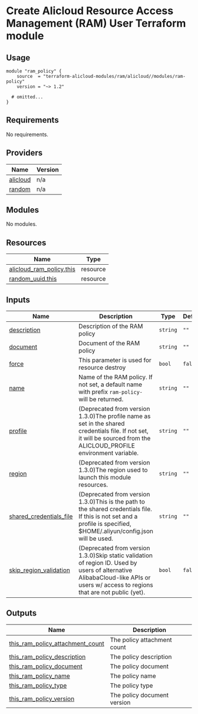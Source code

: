 # Create Alicloud Resource Access Management (RAM) User Terraform module

## Usage

```hcl
module "ram_policy" {
    source  = "terraform-alicloud-modules/ram/alicloud//modules/ram-policy"
    version = "~> 1.2"

  # omitted...
}
```

<!-- 在根目录下运行命令 `terraform-docs markdown . --output-file "./README-CN.md"`，可将所有信息自动填充 -->
<!-- BEGIN_TF_DOCS -->
## Requirements

No requirements.

## Providers

| Name | Version |
|------|---------|
| <a name="provider_alicloud"></a> [alicloud](#provider\_alicloud) | n/a |
| <a name="provider_random"></a> [random](#provider\_random) | n/a |

## Modules

No modules.

## Resources

| Name | Type |
|------|------|
| [alicloud_ram_policy.this](https://registry.terraform.io/providers/hashicorp/alicloud/latest/docs/resources/ram_policy) | resource |
| [random_uuid.this](https://registry.terraform.io/providers/hashicorp/random/latest/docs/resources/uuid) | resource |

## Inputs

| Name | Description | Type | Default | Required |
|------|-------------|------|---------|:--------:|
| <a name="input_description"></a> [description](#input\_description) | Description of the RAM policy | `string` | `""` | no |
| <a name="input_document"></a> [document](#input\_document) | Document of the RAM policy | `string` | `""` | no |
| <a name="input_force"></a> [force](#input\_force) | This parameter is used for resource destroy | `bool` | `false` | no |
| <a name="input_name"></a> [name](#input\_name) | Name of the RAM policy. If not set, a default name with prefix `ram-policy-` will be returned. | `string` | `""` | no |
| <a name="input_profile"></a> [profile](#input\_profile) | (Deprecated from version 1.3.0)The profile name as set in the shared credentials file. If not set, it will be sourced from the ALICLOUD\_PROFILE environment variable. | `string` | `""` | no |
| <a name="input_region"></a> [region](#input\_region) | (Deprecated from version 1.3.0)The region used to launch this module resources. | `string` | `""` | no |
| <a name="input_shared_credentials_file"></a> [shared\_credentials\_file](#input\_shared\_credentials\_file) | (Deprecated from version 1.3.0)This is the path to the shared credentials file. If this is not set and a profile is specified, $HOME/.aliyun/config.json will be used. | `string` | `""` | no |
| <a name="input_skip_region_validation"></a> [skip\_region\_validation](#input\_skip\_region\_validation) | (Deprecated from version 1.3.0)Skip static validation of region ID. Used by users of alternative AlibabaCloud-like APIs or users w/ access to regions that are not public (yet). | `bool` | `false` | no |

## Outputs

| Name | Description |
|------|-------------|
| <a name="output_this_ram_policy_attachment_count"></a> [this\_ram\_policy\_attachment\_count](#output\_this\_ram\_policy\_attachment\_count) | The policy attachment count |
| <a name="output_this_ram_policy_description"></a> [this\_ram\_policy\_description](#output\_this\_ram\_policy\_description) | The policy description |
| <a name="output_this_ram_policy_document"></a> [this\_ram\_policy\_document](#output\_this\_ram\_policy\_document) | The policy document |
| <a name="output_this_ram_policy_name"></a> [this\_ram\_policy\_name](#output\_this\_ram\_policy\_name) | The policy name |
| <a name="output_this_ram_policy_type"></a> [this\_ram\_policy\_type](#output\_this\_ram\_policy\_type) | The policy type |
| <a name="output_this_ram_policy_version"></a> [this\_ram\_policy\_version](#output\_this\_ram\_policy\_version) | The policy document version |
<!-- END_TF_DOCS -->
